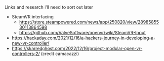 Links and research I'll need to sort out later

- SteamVR interfacing
    - https://store.steampowered.com/news/app/250820/view/2898585530113864598
    - https://github.com/ValveSoftware/openvr/wiki/SteamVR-Input
- https://hackaday.com/2021/12/16/a-hackers-journey-in-developing-a-new-vr-controller/
- https://skarredghost.com/2022/12/16/project-modular-open-vr-controllers-2/ (credit camacazzi)
